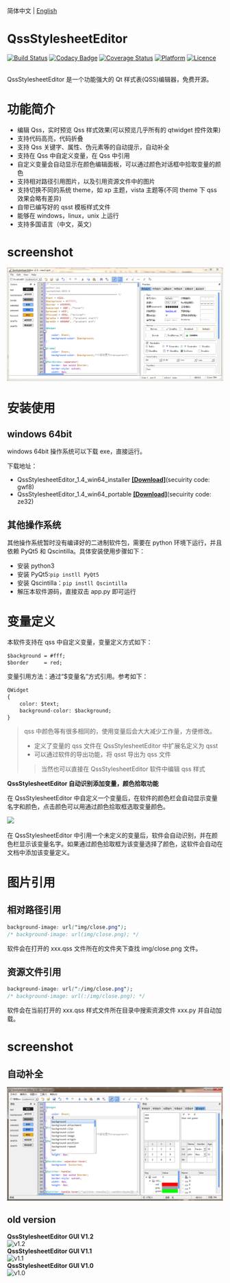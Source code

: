 简体中文 | [English](readme_en-US.md)

# QssStylesheetEditor

[![Build Status](https://api.travis-ci.com/hustlei/QssStylesheetEditor.svg?branch=master)](https://travis-ci.com/hustlei/QssStylesheetEditor)
[![Codacy Badge](https://api.codacy.com/project/badge/Grade/220d511b3ab146d0b03fef0245e00525)](https://www.codacy.com/manual/hustlei/QssStylesheetEditor?utm_source=github.com&amp;utm_medium=referral&amp;utm_content=hustlei/QssStylesheetEditor&amp;utm_campaign=Badge_Grade)
[![Coverage Status](https://coveralls.io/repos/github/hustlei/QssStylesheetEditor/badge.svg?branch=master)](https://coveralls.io/github/hustlei/QssStylesheetEditor?branch=master)
[<img alt="Platform" src="https://raw.githubusercontent.com/hustlei/QssStylesheetEditor/master/res/img/badge/platform.png" height="20px"/>](https://travis-ci.com/hustlei/QssStylesheetEditor)
[![Licence](https://img.shields.io/badge/license-LGPL--3.0-blue)](https://opensource.org/licenses/LGPL-3.0)

<br>
QssStylesheetEditor 是一个功能强大的 Qt 样式表(QSS)编辑器，免费开源。

# 功能简介

+ 编辑 Qss，实时预览 Qss 样式效果(可以预览几乎所有的 qtwidget 控件效果)
+ 支持代码高亮，代码折叠
+ 支持 Qss 关键字、属性、伪元素等的自动提示，自动补全
+ 支持在 Qss 中自定义变量，在 Qss 中引用
+ 自定义变量会自动显示在颜色编辑面板，可以通过颜色对话框中拾取变量的颜色
+ 支持相对路径引用图片，以及引用资源文件中的图片
+ 支持切换不同的系统 theme，如 xp 主题，vista 主题等(不同 theme 下 qss 效果会略有差异)
+ 自带已编写好的 qsst 模板样式文件
+ 能够在 windows，linux，unix 上运行
+ 支持多国语言（中文，英文）

# screenshot

![GUI(v1.3版本) screeshot](res/img/screenshot/QssStylesheetEditor_v1.3.png "GUI(v1.3版本)")

# 安装使用

## windows 64bit
windows 64bit 操作系统可以下载 exe，直接运行。

下载地址：

+ QssStylesheetEditor_1.4_win64_installer **[[Download]](https://pan.baidu.com/s/1_Uf1lPHj14fs9iMG2SVXuQ)**(secuirity code: gwf8)
+ QssStylesheetEditor_1.4_win64_portable  **[[Download]](https://pan.baidu.com/s/1kGLlpD52N5-wg9IFf0CHPA)**(secuirity code: ze32)


## 其他操作系统

其他操作系统暂时没有编译好的二进制软件包，需要在 python 环境下运行，并且依赖 PyQt5 和 Qscintilla。具体安装使用步骤如下：

+ 安装 python3
+ 安装 PyQt5:`pip instll PyQt5`
+ 安装 Qscintilla：`pip instll Qscintilla`
+ 解压本软件源码，直接双击 app.py 即可运行

# 变量定义

本软件支持在 qss 中自定义变量，变量定义方式如下：

~~~
$background = #fff;
$border     = red;
~~~


变量引用方法：通过“$变量名”方式引用。参考如下：

~~~
QWidget
{
    color: $text;
    background-color: $background;
}
~~~

> qss 中颜色等有很多相同的，使用变量后会大大减少工作量，方便修改。
> + 定义了变量的 qss 文件在 QssStylesheetEditor 中扩展名定义为 qsst
> + 可以通过软件的导出功能，将 qsst 导出为 qss 文件
> > 当然也可以直接在 QssStylesheetEditor 软件中编辑 qss 样式

**QssStylesheetEditor 自动识别添加变量，颜色拾取功能**

在 QssStylesheetEditor 中自定义一个变量后，在软件的颜色栏会自动显示变量名字和颜色，点击颜色可以用通过颜色拾取框选取变量颜色。

<img src="https://raw.githubusercontent.com/hustlei/QssStylesheetEditor/master/res/img/screenshot/ColorDlg_v1.3.png" height=180 />

在 QssStylesheetEditor 中引用一个未定义的变量后，软件会自动识别，并在颜色栏显示该变量名字。如果通过颜色拾取框为该变量选择了颜色，这软件会自动在文档中添加该变量定义。

# 图片引用

## 相对路径引用

~~~css
background-image: url("img/close.png");
/* background-image: url(img/close.png); */
~~~

软件会在打开的 xxx.qss 文件所在的文件夹下查找 img/close.png 文件。

## 资源文件引用

~~~css
background-image: url(":/img/close.png");
/* background-image: url(:/img/close.png); */
~~~

软件会在当前打开的 xxx.qss 样式文件所在目录中搜索资源文件 xxx.py 并自动加载。

# screenshot

## 自动补全

![AutoComplete screeshot](res/img/screenshot/AutoComplete.png "AutoComplete")


## old version

<div><span><b>QssStylesheetEditor GUI V1.2</b></span></div>
    <img src="https://raw.githubusercontent.com/hustlei/QssStylesheetEditor/master/res/img/screenshot/QssStylesheetEditor_v1.2.png" alt="v1.2" height=200/>
<div><span><b>QssStylesheetEditor GUI V1.1</b></span></div>
    <img src="https://raw.githubusercontent.com/hustlei/QssStylesheetEditor/master/res/img/screenshot/QssStylesheetEditor_v1.1.png" alt="v1.1" height=200/>
<div><span><b>QssStylesheetEditor GUI V1.0</b></span></div>
    <img src="https://raw.githubusercontent.com/hustlei/QssStylesheetEditor/master/res/img/screenshot/QssStylesheetEditor_v1.0.png" alt="v1.0" height=200/>


